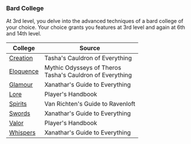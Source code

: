### Bard College
At 3rd level, you delve into the advanced techniques of a bard college of your choice. Your choice grants you features at 3rd level and again at 6th and 14th level.

| College                                                                     | Source                                                                                                                     |
| --------------------------------------------------------------------------- | -------------------------------------------------------------------------------------------------------------------------- |
| [Creation](http://dnd5e.wikidot.com/bard:creation)                          | Tasha's Cauldron of Everything                                                                                             |
| [Eloquence](http://dnd5e.wikidot.com/bard:eloquence)                        | Mythic Odysseys of Theros  <br>Tasha's Cauldron of Everything                                                              |
| [Glamour](http://dnd5e.wikidot.com/bard:glamour)                            | Xanathar's Guide to Everything                                                                                             |
| [Lore](http://dnd5e.wikidot.com/bard:lore)                                  | Player's Handbook                                                                                                          |
| [Spirits](http://dnd5e.wikidot.com/bard:spirits)                            | Van Richten's Guide to Ravenloft                                                                                           |
| [Swords](http://dnd5e.wikidot.com/bard:swords)                              | Xanathar's Guide to Everything                                                                                             |
| [Valor](http://dnd5e.wikidot.com/bard:valor)                                | Player's Handbook                                                                                                          |
| [Whispers](http://dnd5e.wikidot.com/bard:whispers)                          | Xanathar's Guide to Everything                                                                                             |